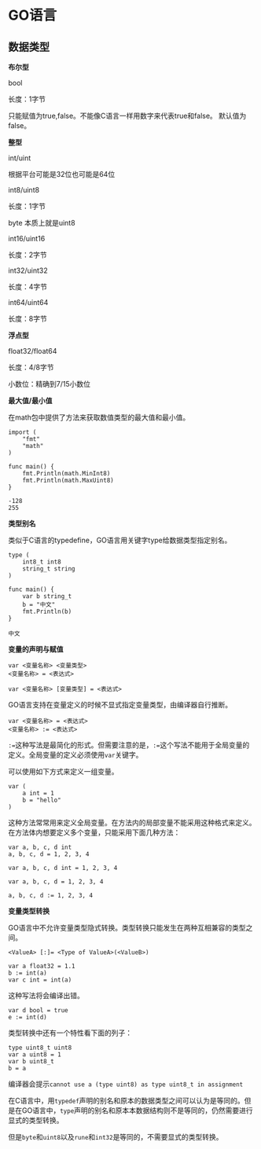 # GO语言 #
## 数据类型 ##
**布尔型**

bool

长度：1字节

只能赋值为true,false。不能像C语言一样用数字来代表true和false。
默认值为false。

**整型**

int/uint

根据平台可能是32位也可能是64位

int8/uint8

长度：1字节

byte 本质上就是uint8

int16/uint16

长度：2字节

int32/uint32

长度：4字节

int64/uint64

长度：8字节

**浮点型**

float32/float64

长度：4/8字节

小数位：精确到7/15小数位

**最大值/最小值**

在math包中提供了方法来获取数值类型的最大值和最小值。

    import (
		"fmt"
		"math"
	)

	func main() {
		fmt.Println(math.MinInt8)
		fmt.Println(math.MaxUint8)
	}

	-128
	255

**类型别名**

类似于C语言的typedefine，GO语言用关键字type给数据类型指定别名。

    type (
		int8_t int8
		string_t string
	)

	func main() {
		var b string_t
		b = "中文"
		fmt.Println(b)
	}

	中文

**变量的声明与赋值**

    var <变量名称> <变量类型>
	<变量名称> = <表达式>

	var <变量名称> [变量类型] = <表达式>

GO语言支持在变量定义的时候不显式指定变量类型，由编译器自行推断。

    var <变量名称> = <表达式>
	<变量名称> := <表达式>

`:=`这种写法是最简化的形式。但需要注意的是，`:=`这个写法不能用于全局变量的定义。全局变量的定义必须使用`var`关键字。

可以使用如下方式来定义一组变量。

	var (
		a int = 1
		b = "hello"
	)

这种方法常常用来定义全局变量。在方法内的局部变量不能采用这种格式来定义。
在方法体内想要定义多个变量，只能采用下面几种方法：

	var a, b, c, d int
	a, b, c, d = 1, 2, 3, 4

	var a, b, c, d int = 1, 2, 3, 4

	var a, b, c, d = 1, 2, 3, 4

	a, b, c, d := 1, 2, 3, 4

**变量类型转换**

GO语言中不允许变量类型隐式转换。类型转换只能发生在两种互相兼容的类型之间。

	<ValueA> [:]= <Type of ValueA>(<ValueB>)

	var a float32 = 1.1
	b := int(a)
	var c int = int(a)

这种写法将会编译出错。

	var d bool = true
	e := int(d)

类型转换中还有一个特性看下面的列子：

	type uint8_t uint8
	var a uint8 = 1
	var b uint8_t
	b = a

编译器会提示`cannot use a (type uint8) as type uint8_t in assignment`

在C语言中，用`typedef`声明的别名和原本的数据类型之间可以认为是等同的。但是在GO语言中，`type`声明的别名和原本本数据结构则不是等同的，仍然需要进行显式的类型转换。

但是`byte`和`uint8`以及`rune`和`int32`是等同的，不需要显式的类型转换。